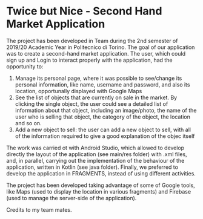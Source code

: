 # Twice but Nice - Second Hand Market Application

The project has been developed in Team during the 2nd semester of 2019/20 Academic Year in Politecnico di Torino.
The goal of our application was to create a second-hand market application. The user, which could sign up and Login to interact properly with the application, had the opportunity to:

1. Manage its personal page, where it was possible to see/change its personal information, like name, username and password, and also its location, opportunally displayed with Google 
Maps
2. See the list of objects that are currently on sale in the market. By clicking the single object, the user could see a detailed list of information about that object, including 
an image/photo, the name of the user who is selling that object, the category of the object, the location and so on.
3. Add a new object to sell: the user can add a new object to sell, with all of the information required to give a good explanation of the objec itself

The work was carried ot with Android Studio, which allowed to develop directly the layout of the application (see main/res folder) with .xml files, and, in parallel, carrying out
the implementation of the behaviour of the application, written in Kotlin (see java folder). Finally, we preferred to develop the application in FRAGMENTS, instead of using 
different activities.

The project has been developed taking advantage of some of Google tools, like Maps (used to display the location in various fragments) and Firebase (used to manage the server-side of the application).

Credits to my team mates. 
